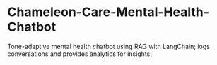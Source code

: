# Chameleon-Care-Mental-Health-Chatbot
Tone-adaptive mental health chatbot using RAG with LangChain; logs conversations and provides analytics for insights.
